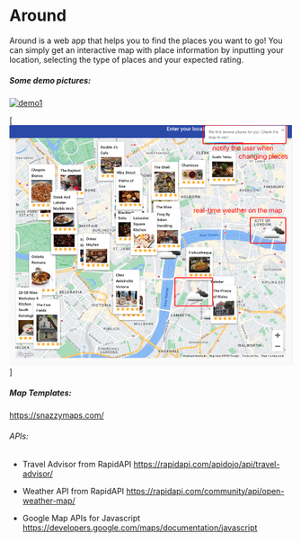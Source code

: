 # Around
Around is a web app that helps you to find the places you want to go! You can simply get an interactive map with place information by inputting your location, selecting the type of places and your expected rating.

##### Some demo pictures:

[![demo1](/Users/sihui/Documents/Github/Around/demo_pic/main_ui.jpg)](https://github.com/hesihui/Around/blob/main/demo_pic/main_ui.jpg)

[![demo2](https://github.com/hesihui/Around/blob/main/demo_pic/main_ui2.jpg?raw=true)]



##### Map Templates:

https://snazzymaps.com/

###### APIs:

- Travel Advisor from RapidAPI https://rapidapi.com/apidojo/api/travel-advisor/

 - Weather API from RapidAPI https://rapidapi.com/community/api/open-weather-map/
 - Google Map APIs for Javascript https://developers.google.com/maps/documentation/javascript
